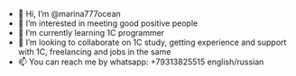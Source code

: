 - 👋 Hi, I’m @marina777ocean
- 👀 I’m interested in meeting good positive people
- 🌱 I’m currently learning 1C programmer
- 💞️ I’m looking to collaborate on 1C study, getting experience and support with 1C, freelancing and jobs in the same
- 📫 You can reach me by whatsapp: +79313825515 english/russian

<!---
marina777ocean/marina777ocean is a ✨ special ✨ repository because its `README.md` (this file) appears on your GitHub profile.
You can click the Preview link to take a look at your changes.
--->
